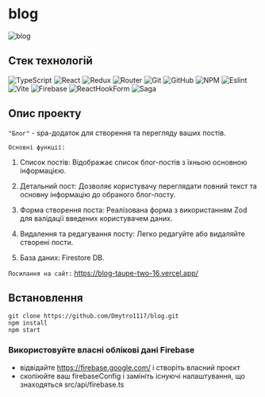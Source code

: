 # blog

![blog](./blog.png)

## Стек технологій

![TypeScript](https://img.shields.io/badge/typescript-%23007ACC.svg?style=for-the-badge&logo=typescript&logoColor=white)
![React](https://img.shields.io/badge/React-20232A?style=for-the-badge&logo=react&logoColor=61DAFB)
![Redux](https://img.shields.io/badge/Redux-593D88?style=for-the-badge&logo=redux&logoColor=white)
![Router](https://img.shields.io/badge/React_Router-CA4245?style=for-the-badge&logo=react-router&logoColor=white)
![Git](https://img.shields.io/badge/git-%23F05033.svg?style=for-the-badge&logo=git&logoColor=white)
![GitHub](https://img.shields.io/badge/github-%23121011.svg?style=for-the-badge&logo=github&logoColor=white)
![NPM](https://img.shields.io/badge/NPM-%23000000.svg?style=for-the-badge&logo=npm&logoColor=white)
![Eslint](https://img.shields.io/badge/eslint-3A33D1?style=for-the-badge&logo=eslint&logoColor=white)
![Vite](https://img.shields.io/badge/Vite-B73BFE?style=for-the-badge&logo=vite&logoColor=FFD62E)
![Firebase](https://img.shields.io/badge/firebase-ffca28?style=for-the-badge&logo=firebase&logoColor=black)
![ReactHookForm](https://img.shields.io/badge/React%20Hook%20Form-%23EC5990.svg?style=for-the-badge&logo=reacthookform&logoColor=white)
![Saga](https://img.shields.io/badge/Redux%20saga-86D46B?style=for-the-badge&logo=redux%20saga&logoColor=999999)

## Опис проекту

`"Блог"` - spa-додаток для створення та перегляду ваших постів.

`Основні функції:`

1. Список постів: Відображає список блог-постів з їхньою основною інформацією.

2. Детальний пост: Дозволяє користувачу переглядати повний текст та основну інформацію до
   обраного блог-посту.

3. Форма створення поста: Реалізована форма з використанням Zod для валідації введених
   користувачем даних.

4. Видалення та редагування посту: Легко редагуйте або видаляйте створені пости.

5. База даних: Firestore DB.

`Посилання на сайт:` https://blog-taupe-two-16.vercel.app/

## Встановлення

```
git clone https://github.com/Dmytro1117/blog.git
npm install
npm start
```

### Використовуйте власні облікові дані Firebase

- відвідайте https://firebase.google.com/ і створіть власний проєкт
- скопіюйте ваш firebaseConfig і замініть існуючі налаштування, що знаходяться
  src/api/firebase.ts
